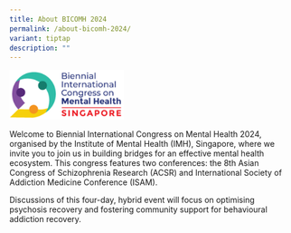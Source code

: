 ```yaml
---
title: About BICOMH 2024
permalink: /about-bicomh-2024/
variant: tiptap
description: ""
---
```

<div class="isomer-image-wrapper">
<img style="width: 40%;" height="auto" width="100%" alt="" src="/images/Logos/BICOMHLogo2.png">
</div>
<p>Welcome to Biennial International Congress on Mental Health 2024, organised
by the Institute of Mental Health (IMH), Singapore, where we invite you
to join us in building bridges for an effective mental health ecosystem.
This congress features two conferences: the 8th Asian Congress of Schizophrenia
Research (ACSR) and International Society of Addiction Medicine Conference
(ISAM).</p>
<p>Discussions of this four-day, hybrid event will focus on optimising psychosis
recovery and fostering community support for behavioural addiction recovery.</p>